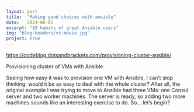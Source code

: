 ```yaml
---
layout: post
title:  "Making good choices with ansible"
date:   2024-06-03
excerpt: "10 habits of great Ansible users"
img: "blog-headers/vr-movie.jpg"
project: true
---
```

https://codeblog.dotsandbrackets.com/provisioning-cluster-ansible/


Provisioning cluster of VMs with Ansible

Seeing how easy it was to provision one VM with Ansible, I can’t stop thinking: would it be as easy to deal with the whole cluster? After all, the original example I was trying to move to Ansible had three VMs: one Consul server and two worker machines. The server is ready, so adding two more machines sounds like an interesting exercise to do. So… let’s begin?


